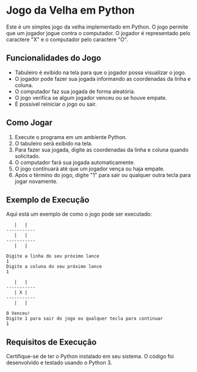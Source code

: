 # Jogo da Velha em Python

Este é um simples jogo da velha implementado em Python. O jogo permite que um jogador jogue contra o computador. O jogador é representado pelo caractere "X" e o computador pelo caractere "O".

## Funcionalidades do Jogo

- Tabuleiro é exibido na tela para que o jogador possa visualizar o jogo.
- O jogador pode fazer sua jogada informando as coordenadas da linha e coluna.
- O computador faz sua jogada de forma aleatória.
- O jogo verifica se algum jogador venceu ou se houve empate.
- É possível reiniciar o jogo ou sair.

## Como Jogar

1. Execute o programa em um ambiente Python.
2. O tabuleiro será exibido na tela.
3. Para fazer sua jogada, digite as coordenadas da linha e coluna quando solicitado.
4. O computador fará sua jogada automaticamente.
5. O jogo continuará até que um jogador vença ou haja empate.
6. Após o término do jogo, digite "1" para sair ou qualquer outra tecla para jogar novamente.

## Exemplo de Execução

Aqui está um exemplo de como o jogo pode ser executado:

```
   |   |  
-----------
   |   |  
-----------
   |   |  

Digite a linha do seu próximo lance
1
Digite a coluna do seu próximo lance
1

   |   |  
-----------
   | X |  
-----------
   |   |  

0 Venceu!
Digite 1 para sair do jogo ou qualquer tecla para continuar
1
```

## Requisitos de Execução

Certifique-se de ter o Python instalado em seu sistema. O código foi desenvolvido e testado usando o Python 3.
